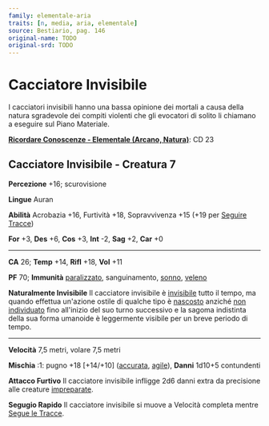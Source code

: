 ```yaml
---
family: elementale-aria
traits: [n, media, aria, elementale]
source: Bestiario, pag. 146
original-name: TODO
original-srd: TODO
---
```


# Cacciatore Invisibile

I cacciatori invisibili hanno una bassa opinione dei mortali a causa della
natura sgradevole dei compiti violenti che gli evocatori di solito li chiamano a
eseguire sul Piano Materiale.

**[Ricordare Conoscenze - Elementale (Arcano, Natura)](/azioni/abilita/ricordare-conoscenze)**:
CD 23

## Cacciatore Invisibile - Creatura 7

**Percezione** +16; scurovisione

**Lingue** Auran

**Abilità** Acrobazia +16, Furtività +18, Sopravvivenza +15 (+19 per
[Seguire Tracce](/azioni/seguire-tracce))

**For** +3, **Des** +6, **Cos** +3, **Int** -2, **Sag** +2, **Car** +0

---

**CA** 26; **Temp** +14, **Rifl** +18, **Vol** +11

**PF** 70; **Immunità** [paralizzato](/condizioni/paralizzato), sanguinamento,
[sonno](/tratti/sonno), [veleno](/tratti/veleno)

**Naturalmente Invisibile** Il cacciatore invisibile è
[invisibile](/condizioni/invisibile) tutto il tempo, ma quando effettua
un'azione ostile di qualche tipo è [nascosto](/condizioni/nascosto) anziché
[non individuato](/condizioni/non-individuato) fino all'inizio del suo turno
successivo e la sagoma indistinta della sua forma umanoide è leggermente
visibile per un breve periodo di tempo.

---

**Velocità** 7,5 metri, volare 7,5 metri

**Mischia** :1: pugno +18 \[+14/+10] ([accurata](/tratti/accurata),
[agile](/tratti/agile)), **Danni** 1d10+5 contundenti

**Attacco Furtivo** Il cacciatore invisibile infligge 2d6 danni extra da
precisione alle creature [impreparate](/condizioni/impreparato).

**Segugio Rapido** Il cacciatore invisibile si muove a Velocità completa mentre
[Segue le Tracce](/azioni/seguire-tracce).
